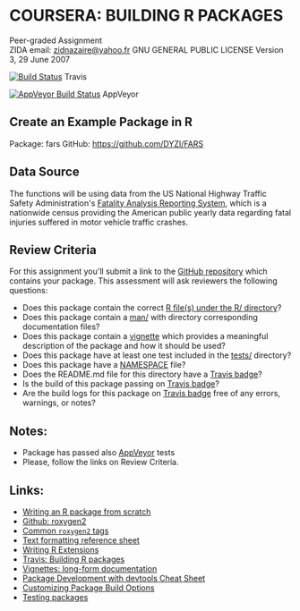 # COURSERA: BUILDING R PACKAGES
Peer-graded Assignment   
ZIDA
email: zidnazaire@yahoo.fr 
GNU GENERAL PUBLIC LICENSE Version 3, 29 June 2007   

[![Build Status](https://travis-ci.com/DYZI/FARS.svg?branch=master)](https://travis-ci.com/DYZI/FARS)
Travis

[![AppVeyor Build Status](https://ci.appveyor.com/api/projects/status/github/DYZI/FARS?branch=master&svg=true)](https://ci.appveyor.com/project/DYZI/FARS)
 AppVeyor


## Create an Example Package in R 

Package: fars
GitHub:  https://github.com/DYZI/FARS

## Data Source

The functions will be using data from the US National Highway Traffic Safety 
Administration's [Fatality Analysis Reporting 
System](https://www.nhtsa.gov/research-data/fatality-analysis-reporting-system-fars),
which is a nationwide census providing the American public yearly data regarding
fatal injuries suffered in motor vehicle traffic crashes.

## Review Criteria

For this assignment you'll submit a link to the [GitHub repository](https://github.com/DYZI/FARS) which contains
your package. This assessment will ask reviewers the following questions:

* Does this package contain the correct [R file(s) under the R/ directory](https://github.com/DYZI/FARS/tree/master/R)?   
* Does this package contain a 
[man/](https://github.com/DYZI/FARS/tree/master/man) with directory
corresponding documentation files?
* Does this package contain a 
[vignette](https://github.com/DYZI/FARS/blob/master/vignettes/fars.Rmd) 
which provides a meaningful description of the package and how it should be 
used?
* Does this package have at least one test included in the [tests/](https://github.com/DYZI/FARS/tree/master/tests/testthat) directory?
* Does this package have a [NAMESPACE](https://github.com/DYZI/FARS/blob/master/NAMESPACE) file?
* Does the README.md file for this directory have a [Travis badge](https://travis-ci.org/DYZI/FARS)?
* Is the build of this package passing on [Travis badge](https://travis-ci.org/DYZI/FARS)?
* Are the build logs for this package on [Travis badge](https://travis-ci.org/DYZI/FARS) free of any errors, warnings, or notes?

## Notes:

* Package has passed also
[AppVeyor](https://ci.appveyor.com/project/DYZI/FARS) tests   
* Please, follow the links on Review Criteria.

## Links:
* [Writing an R package from scratch](https://hilaryparker.com/2014/04/29/writing-an-r-package-from-scratch/)    
* [Github: roxygen2](https://github.com/klutometis/roxygen#roxygen2)   
* [Common `roxygen2` tags](https://bookdown.org/rdpeng/RProgDA/documentation.html#common-roxygen2-tags)
* [Text formatting reference sheet](https://cran.r-project.org/web/packages/roxygen2/vignettes/formatting.html)
* [Writing R Extensions](https://cran.r-project.org/doc/manuals/R-exts.html#Creating-R-packages)
* [Travis: Building R packages](https://docs.travis-ci.com/user/languages/r/)
* [Vignettes: long-form documentation](http://r-pkgs.had.co.nz/vignettes.html)
* [Package Development with devtools Cheat Sheet](https://www.rstudio.com/wp-content/uploads/2015/03/devtools-cheatsheet.pdf)
* [Customizing Package Build Options](https://support.rstudio.com/hc/en-us/articles/200486518-Customizing-Package-Build-Options)
* [Testing packages](http://r-pkgs.had.co.nz/tests.html)
